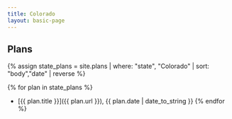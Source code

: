 ```yaml
---
title: Colorado
layout: basic-page
---
```


Plans
---

{% assign state_plans = site.plans | where: "state", "Colorado" | sort: "body","date" | reverse %}

{% for plan in state_plans %}
- [{{ plan.title }}]({{ plan.url }}), {{ plan.date | date_to_string }}
{% endfor %}
